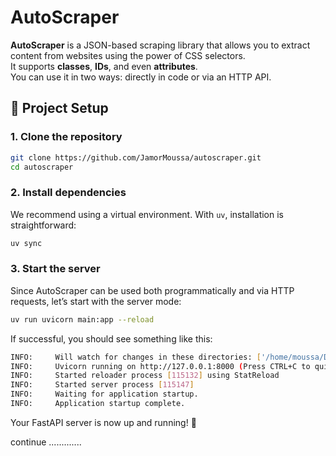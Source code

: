 # AutoScraper

**AutoScraper** is a JSON-based scraping library that allows you to extract content from websites using the power of CSS selectors.  
It supports **classes**, **IDs**, and even **attributes**.  
You can use it in two ways: directly in code or via an HTTP API.

## 🚀 Project Setup

### 1. Clone the repository

```bash
git clone https://github.com/JamorMoussa/autoscraper.git
cd autoscraper
````

### 2. Install dependencies

We recommend using a virtual environment. With `uv`, installation is straightforward:

```bash
uv sync
```

### 3. Start the server

Since AutoScraper can be used both programmatically and via HTTP requests, let’s start with the server mode:

```bash
uv run uvicorn main:app --reload
```

If successful, you should see something like this:

```bash
INFO:     Will watch for changes in these directories: ['/home/moussa/Documents/programming/autoscraper']
INFO:     Uvicorn running on http://127.0.0.1:8000 (Press CTRL+C to quit)
INFO:     Started reloader process [115132] using StatReload
INFO:     Started server process [115147]
INFO:     Waiting for application startup.
INFO:     Application startup complete.
```

Your FastAPI server is now up and running! 🎉

continue .............
